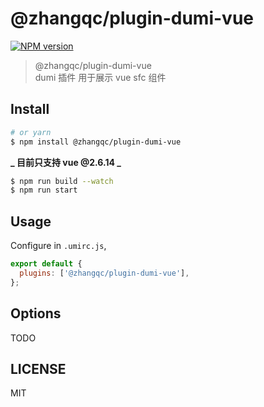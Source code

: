 # @zhangqc/plugin-dumi-vue

[![NPM version](https://img.shields.io/npm/v/@zhangqc/plugin-dumi-vue.svg?style=flat)](https://www.npmjs.com/package/@zhangqc/plugin-dumi-vue)

> @zhangqc/plugin-dumi-vue  
> dumi 插件 用于展示 vue sfc 组件

## Install

```bash
# or yarn
$ npm install @zhangqc/plugin-dumi-vue
```

**_ 目前只支持 vue @2.6.14 _**

```bash
$ npm run build --watch
$ npm run start
```

## Usage

Configure in `.umirc.js`,

```js
export default {
  plugins: ['@zhangqc/plugin-dumi-vue'],
};
```

## Options

TODO

## LICENSE

MIT
